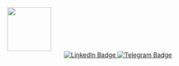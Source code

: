 
  <img src="https://media.giphy.com/media/jdPMeyv9rn0hZHh8n9/giphy.gif" width="100"/>
</div>

<div id="badges" align="center">
    <a href="[[https://www.linkedin.com/in/mykhailo-buhera-a78443341/">
    <img src="https://img.shields.io/badge/LinkedIn-blue?style=for-the-badge&logo=linkedin&logoColor=white" alt="LinkedIn Badge"/>
    </a>
    <a href="https://t.me/Mishok0310">
    <img src="https://img.shields.io/badge/Telegram-blue?style=for-the-badge&logo=telegram&logoColor=white" alt="Telegram Badge"/>
    </a> 
</div>
